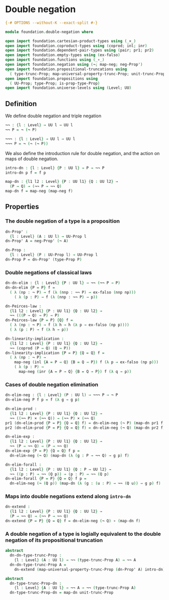 # Double negation

```agda
{-# OPTIONS --without-K --exact-split #-}

module foundation.double-negation where

open import foundation.cartesian-product-types using (_×_)
open import foundation.coproduct-types using (coprod; inl; inr)
open import foundation.dependent-pair-types using (pair; pr1; pr2)
open import foundation.empty-types using (ex-falso)
open import foundation.functions using (_∘_)
open import foundation.negation using (¬; map-neg; neg-Prop')
open import foundation.propositional-truncations using
  ( type-trunc-Prop; map-universal-property-trunc-Prop; unit-trunc-Prop)
open import foundation.propositions using
  ( UU-Prop; type-Prop; is-prop-type-Prop)
open import foundation.universe-levels using (Level; UU)
```

## Definition

We define double negation and triple negation

```agda
¬¬ : {l : Level} → UU l → UU l
¬¬ P = ¬ (¬ P)

¬¬¬ : {l : Level} → UU l → UU l
¬¬¬ P = ¬ (¬ (¬ P))
```

We also define the introduction rule for double negation, and the action on maps of double negation.

```agda
intro-dn : {l : Level} {P : UU l} → P → ¬¬ P
intro-dn p f = f p

map-dn : {l1 l2 : Level} {P : UU l1} {Q : UU l2} →
  (P → Q) → (¬¬ P → ¬¬ Q)
map-dn f = map-neg (map-neg f)
```

## Properties

### The double negation of a type is a proposition

```agda
dn-Prop' :
  {l : Level} (A : UU l) → UU-Prop l
dn-Prop' A = neg-Prop' (¬ A)

dn-Prop :
  {l : Level} (P : UU-Prop l) → UU-Prop l
dn-Prop P = dn-Prop' (type-Prop P)
```

### Double negations of classical laws

```agda
dn-dn-elim : {l : Level} {P : UU l} → ¬¬ (¬¬ P → P)
dn-dn-elim {P = P} f =
  ( λ (np : ¬ P) → f (λ (nnp : ¬¬ P) → ex-falso (nnp np)))
    ( λ (p : P) → f (λ (nnp : ¬¬ P) → p))

dn-Peirces-law :
  {l1 l2 : Level} {P : UU l1} {Q : UU l2} →
  ¬¬ (((P → Q) → P) → P)
dn-Peirces-law {P = P} {Q} f =
  ( λ (np : ¬ P) → f (λ h → h (λ p → ex-falso (np p))))
  ( λ (p : P) → f (λ h → p))

dn-linearity-implication :
  {l1 l2 : Level} {P : UU l1} {Q : UU l2} →
  ¬¬ (coprod (P → Q) (Q → P))
dn-linearity-implication {P = P} {Q = Q} f =
  ( λ (np : ¬ P) →
    map-neg (inl {A = P → Q} {B = Q → P}) f (λ p → ex-falso (np p)))
    ( λ (p : P) →
      map-neg (inr {A = P → Q} {B = Q → P}) f (λ q → p))
```

### Cases of double negation elimination

```agda
dn-elim-neg : {l : Level} (P : UU l) → ¬¬¬ P → ¬ P
dn-elim-neg P f p = f (λ g → g p)

dn-elim-prod :
  {l1 l2 : Level} {P : UU l1} {Q : UU l2} →
  ¬¬ ((¬¬ P) × (¬¬ Q)) → (¬¬ P) × (¬¬ Q)
pr1 (dn-elim-prod {P = P} {Q = Q} f) = dn-elim-neg (¬ P) (map-dn pr1 f)
pr2 (dn-elim-prod {P = P} {Q = Q} f) = dn-elim-neg (¬ Q) (map-dn pr2 f)

dn-elim-exp :
  {l1 l2 : Level} {P : UU l1} {Q : UU l2} →
  ¬¬ (P → ¬¬ Q) → (P → ¬¬ Q)
dn-elim-exp {P = P} {Q = Q} f p =
  dn-elim-neg (¬ Q) (map-dn (λ (g : P → ¬¬ Q) → g p) f)

dn-elim-forall :
  {l1 l2 : Level} {P : UU l1} {Q : P → UU l2} →
  ¬¬ ((p : P) → ¬¬ (Q p)) → (p : P) → ¬¬ (Q p)
dn-elim-forall {P = P} {Q = Q} f p =
  dn-elim-neg (¬ (Q p)) (map-dn (λ (g : (u : P) → ¬¬ (Q u)) → g p) f)
```

### Maps into double negations extend along `intro-dn`

```agda
dn-extend :
  {l1 l2 : Level} {P : UU l1} {Q : UU l2} →
  (P → ¬¬ Q) → (¬¬ P → ¬¬ Q)
dn-extend {P = P} {Q = Q} f = dn-elim-neg (¬ Q) ∘ (map-dn f)
```

### A double negation of a type is logially equivalent to the double negation of its propositional truncation

```agda
abstract
  dn-dn-type-trunc-Prop :
    {l : Level} (A : UU l) → ¬¬ (type-trunc-Prop A) → ¬¬ A
  dn-dn-type-trunc-Prop A =
    dn-extend (map-universal-property-trunc-Prop (dn-Prop' A) intro-dn)

abstract
  dn-type-trunc-Prop-dn :
    {l : Level} {A : UU l} → ¬¬ A → ¬¬ (type-trunc-Prop A)
  dn-type-trunc-Prop-dn = map-dn unit-trunc-Prop
```

